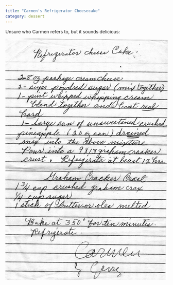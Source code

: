 ```yaml
---
title: "Carmen's Refrigerator Cheesecake"
category: dessert
---
```


Unsure who Carmen refers to, but it sounds delicious:

![](/images/recipe-cheesecake-refrigerator.jpg)

